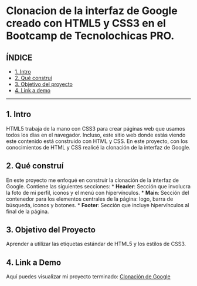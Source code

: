 # Clonacion de la interfaz de Google creado con HTML5 y CSS3 en el Bootcamp de Tecnolochicas PRO.


## **ÍNDICE**

* [1. Intro](#)
* [2. Qué construí](#)
* [3. Objetivo del proyecto](#)
* [4. Link a demo](#)

****

## 1. Intro

HTML5 trabaja de la mano con CSS3 para crear páginas web que usamos todos los días en el navegador. Incluso, este sitio web donde estás viendo este contenido está construido con HTML y CSS. En este proyecto, con los conocimientos de HTML y CSS realicé la clonación de la interfaz de Google.

## 2. Qué construí 

En este proyecto me enfoqué en construir la clonación de la interfaz de Google. Contiene las siguientes secciones: * **Header**: Sección que involucra la foto de mi perfil, iconos y el menú con hipervínculos. * **Main**: Sección del contenedor para los elementos centrales de la página: logo, barra de búsqueda, iconos y botones. * **Footer**: Sección que incluye hipervínculos al final de la página. 

## 3. Objetivo del Proyecto 

Aprender a utilizar las etiquetas estándar de HTML5 y los estilos de CSS3. 

## 4. Link a Demo 

Aquí puedes visualizar mi proyecto terminado: [Clonación de Google](https://googledekaren.netlify.app/)
